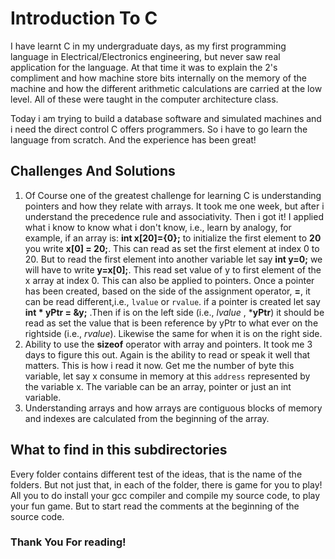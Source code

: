 # Introduction To C
I have learnt C in my undergraduate days, as my first programming language in Electrical/Electronics engineering, but never saw real application for the language. At that time it was to explain the 2's compliment and how machine store bits internally on the memory of the machine and how the different arithmetic calculations are carried at the low level. All of these were taught in the computer architecture class.

Today i am trying to build a database software and simulated machines and i need the direct control C offers programmers. So i have to go learn the language from scratch. And the experience has been great!
## Challenges And Solutions
1. Of Course one of the greatest challenge for learning C is understanding pointers and how they relate with arrays. It took me one week, but after i understand the precedence rule and associativity. Then i got it! I applied what i know to know what i don't know, i.e., learn by analogy, for example, if an array is:
**int x[20]={0};** to initialize the first element to **20** you write **x[0] = 20;**. This can read as set the first element at index 0 to 20. But to read the first element into another variable let say **int y=0;** we will have to write **y=x[0];**. This read set value of y to first element of the x array at index 0. This can also be applied to pointers. Once a pointer has been created, based on the side of the assignment operator, **=**, it can be read different,i.e., `lvalue` or `rvalue`. if a pointer is created let say **int * yPtr = &y;** .Then if is on the left side (i.e., *lvalue* , ***yPtr**) it should be read as set the value that is been reference by yPtr to what ever on the rightside (i.e., *rvalue*). Likewise the same for when it is on the right side.
2. Ability to use the **sizeof** operator with array and pointers. It took me 3 days to figure this out. Again is the ability to read or speak it well that matters. This is how i read it now. Get me the number of byte this variable, let say x consume in memory at this `address` represented by the variable x. The variable can be an array, pointer or just an int variable.
3. Understanding arrays and how arrays are contiguous blocks of memory and indexes are calculated from the beginning of the array.


## What to find in this subdirectories
Every folder contains different test of the ideas, that is the name of the folders. But not just that, in each of the folder, there is game for you to play! All you to do install your gcc compiler and compile my source code, to play your fun game. But to start read the comments at the beginning of the source code. 

### Thank You For reading!